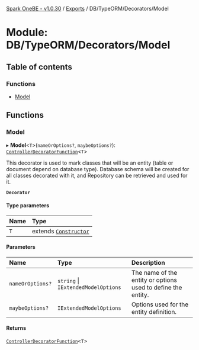 [Spark OneBE - v1.0.30](../README.md) / [Exports](../modules.md) / DB/TypeORM/Decorators/Model

# Module: DB/TypeORM/Decorators/Model

## Table of contents

### Functions

- [Model](DB_TypeORM_Decorators_Model.md#model)

## Functions

### Model

▸ **Model**<`T`\>(`nameOrOptions?`, `maybeOptions?`): [`ControllerDecoratorFunction`](Router_RouteTypes.md#controllerdecoratorfunction)<`T`\>

This decorator is used to mark classes that will be an entity (table or document depend on database type).
Database schema will be created for all classes decorated with it, and Repository can be retrieved and used for it.

**`Decorator`**

#### Type parameters

| Name | Type |
| :------ | :------ |
| `T` | extends [`Constructor`](Documentation_MetadataTypes.md#constructor) |

#### Parameters

| Name | Type | Description |
| :------ | :------ | :------ |
| `nameOrOptions?` | `string` \| `IExtendedModelOptions` | The name of the entity or options used to define the entity. |
| `maybeOptions?` | `IExtendedModelOptions` | Options used for the entity definition. |

#### Returns

[`ControllerDecoratorFunction`](Router_RouteTypes.md#controllerdecoratorfunction)<`T`\>
